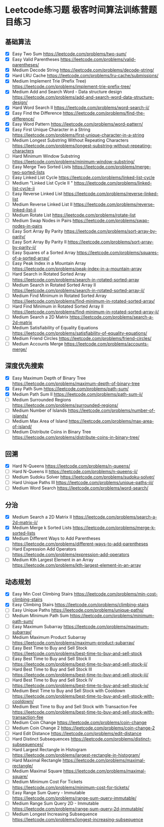 # Leetcode练习题 极客时间算法训练营题目练习

## 基础算法
- [x] Easy	Two Sum	https://leetcode.com/problems/two-sum/
- [x] Easy	Valid Parentheses	https://leetcode.com/problems/valid-parentheses/
- [x] Medium	Decode String	https://leetcode.com/problems/decode-string/
- [x] Hard	LRU Cache	https://leetcode.com/problems/lru-cache/submissions/
- [x] Medium	Implement Trie (Prefix Tree)	https://leetcode.com/problems/implement-trie-prefix-tree/
- [x] Medium	Add and Search Word - Data structure design	https://leetcode.com/problems/add-and-search-word-data-structure-design/
- [x] Hard	Word Search II	https://leetcode.com/problems/word-search-ii/
- [x] Easy	Find the Difference	https://leetcode.com/problems/find-the-difference/
- [x] Easy	Word Pattern	https://leetcode.com/problems/word-pattern/
- [x] Easy	First Unique Character in a String	https://leetcode.com/problems/first-unique-character-in-a-string
- [ ] Medium	Longest Substring Without Repeating Characters	https://leetcode.com/problems/longest-substring-without-repeating-characters
- [ ] Hard	Minimum Window Substring	https://leetcode.com/problems/minimum-window-substring/
- [ ] Easy	Merge Two Sorted Lists	https://leetcode.com/problems/merge-two-sorted-lists
- [ ] Easy	Linked List Cycle	https://leetcode.com/problems/linked-list-cycle
- [ ] Medium	"Linked List Cycle II	"	https://leetcode.com/problems/linked-list-cycle-ii
- [ ] Easy	Reverse Linked List	https://leetcode.com/problems/reverse-linked-list
- [ ] Medium	Reverse Linked List II	https://leetcode.com/problems/reverse-linked-list-ii
- [ ] Medium	Rotate List	https://leetcode.com/problems/rotate-list
- [ ] Medium	Swap Nodes in Pairs	https://leetcode.com/problems/swap-nodes-in-pairs
- [ ] Easy	Sort Array By Parity	https://leetcode.com/problems/sort-array-by-parity/
- [ ] Easy	Sort Array By Parity II	https://leetcode.com/problems/sort-array-by-parity-ii/
- [ ] Easy	Squares of a Sorted Array	https://leetcode.com/problems/squares-of-a-sorted-array/
- [ ] Easy	Peak Index in a Mountain Array	https://leetcode.com/problems/peak-index-in-a-mountain-array
- [ ] Hard	Search in Rotated Sorted Array	https://leetcode.com/problems/search-in-rotated-sorted-array
- [ ] Medium	Search in Rotated Sorted Array II	https://leetcode.com/problems/search-in-rotated-sorted-array-ii/
- [ ] Medium	Find Minimum in Rotated Sorted Array	https://leetcode.com/problems/find-minimum-in-rotated-sorted-array/
- [ ] Hard	Find Minimum in Rotated Sorted Array II	https://leetcode.com/problems/find-minimum-in-rotated-sorted-array-ii/
- [ ] Medium	Search a 2D Matrix	https://leetcode.com/problems/search-a-2d-matrix
- [ ] Medium	Satisfiability of Equality Equations	https://leetcode.com/problems/satisfiability-of-equality-equations/
- [ ] Medium	Friend Circles	https://leetcode.com/problems/friend-circles/
- [ ] Medium	Accounts Merge	https://leetcode.com/problems/accounts-merge/
## 深度优先搜索
- [x] Easy	Maximum Depth of Binary Tree	https://leetcode.com/problems/maximum-depth-of-binary-tree
- [x] Easy	Path Sum	https://leetcode.com/problems/path-sum/
- [x] Medium	Path Sum II	https://leetcode.com/problems/path-sum-ii/
- [ ] Medium	Surrounded Regions	https://leetcode.com/problems/surrounded-regions/
- [ ] Medium	Number of Islands	https://leetcode.com/problems/number-of-islands/
- [ ] Medium	Max Area of Island	https://leetcode.com/problems/max-area-of-island/
- [ ] Medium	Distribute Coins in Binary Tree	https://leetcode.com/problems/distribute-coins-in-binary-tree/

## 回溯
- [x] Hard	N-Queens	https://leetcode.com/problems/n-queens/
- [ ] Hard	N-Queens II	https://leetcode.com/problems/n-queens-ii/
- [ ] Medium	Sudoku Solver	https://leetcode.com/problems/sudoku-solver/
- [ ] Hard	Unique Paths III	https://leetcode.com/problems/unique-paths-iii/
- [ ] Medium	Word Search	https://leetcode.com/problems/word-search/

## 分治
- [x] Medium	Search a 2D Matrix II	https://leetcode.com/problems/search-a-2d-matrix-ii/
- [x] Medium	Merge k Sorted Lists	https://leetcode.com/problems/merge-k-sorted-lists
- [x] Medium	Different Ways to Add Parentheses	https://leetcode.com/problems/different-ways-to-add-parentheses
- [ ] Hard	Expression Add Operators	https://leetcode.com/problems/expression-add-operators
- [ ] Medium	Kth Largest Element in an Array	https://leetcode.com/problems/kth-largest-element-in-an-array

## 动态规划
- [x] Easy	Min Cost Climbing Stairs	https://leetcode.com/problems/min-cost-climbing-stairs
- [x] Easy	Climbing Stairs	https://leetcode.com/problems/climbing-stairs
- [ ] Easy	Unique Paths	https://leetcode.com/problems/unique-paths/
- [ ] Medium	Minimum Path Sum	https://leetcode.com/problems/minimum-path-sum/
- [ ] Easy	Maximum Subarray	https://leetcode.com/problems/maximum-subarray/
- [ ] Medium	Maximum Product Subarray	https://leetcode.com/problems/maximum-product-subarray/
- [ ] Easy	Best Time to Buy and Sell Stock	https://leetcode.com/problems/best-time-to-buy-and-sell-stock
- [ ] Easy	Best Time to Buy and Sell Stock II	https://leetcode.com/problems/best-time-to-buy-and-sell-stock-ii/
- [ ] Hard	Best Time to Buy and Sell Stock III	https://leetcode.com/problems/best-time-to-buy-and-sell-stock-iii/
- [ ] Hard	Best Time to Buy and Sell Stock IV	https://leetcode.com/problems/best-time-to-buy-and-sell-stock-iv/
- [ ] Medium	Best Time to Buy and Sell Stock with Cooldown	https://leetcode.com/problems/best-time-to-buy-and-sell-stock-with-cooldown/
- [ ] Medium	Best Time to Buy and Sell Stock with Transaction Fee	https://leetcode.com/problems/best-time-to-buy-and-sell-stock-with-transaction-fee
- [ ] Medium	Coin Change	https://leetcode.com/problems/coin-change
- [ ] Medium	Coin Change 2	https://leetcode.com/problems/coin-change-2
- [ ] Hard	Edit Distance	https://leetcode.com/problems/edit-distance
- [ ] Hard	Distinct Subsequences	https://leetcode.com/problems/distinct-subsequences/
- [ ] Hard	Largest Rectangle in Histogram	https://leetcode.com/problems/largest-rectangle-in-histogram/
- [ ] Hard	Maximal Rectangle	https://leetcode.com/problems/maximal-rectangle/
- [ ] Medium	Maximal Square	https://leetcode.com/problems/maximal-square/
- [ ] Medium	Minimum Cost For Tickets	https://leetcode.com/problems/minimum-cost-for-tickets/
- [ ] Easy	Range Sum Query - Immutable	https://leetcode.com/problems/range-sum-query-immutable/
- [ ] Medium	Range Sum Query 2D - Immutable	https://leetcode.com/problems/range-sum-query-2d-immutable/
- [ ] Medium	Longest Increasing Subsequence	https://leetcode.com/problems/longest-increasing-subsequence
